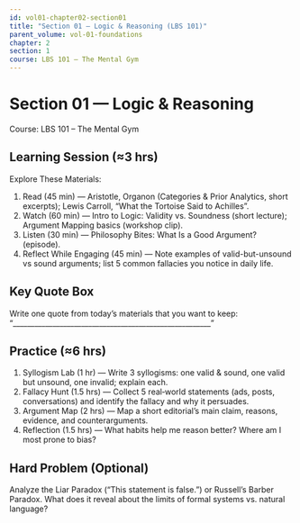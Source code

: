 ```yaml
---
id: vol01-chapter02-section01
title: "Section 01 — Logic & Reasoning (LBS 101)"
parent_volume: vol-01-foundations
chapter: 2
section: 1
course: LBS 101 – The Mental Gym
---
```


# Section 01 — Logic & Reasoning
Course: LBS 101 – The Mental Gym

## Learning Session (≈3 hrs)
Explore These Materials:
1. Read (45 min) — Aristotle, Organon (Categories & Prior Analytics, short excerpts); Lewis Carroll, “What the Tortoise Said to Achilles”.  
2. Watch (60 min) — Intro to Logic: Validity vs. Soundness (short lecture); Argument Mapping basics (workshop clip).  
3. Listen (30 min) — Philosophy Bites: What Is a Good Argument? (episode).  
4. Reflect While Engaging (45 min) — Note examples of valid-but-unsound vs sound arguments; list 5 common fallacies you notice in daily life.

## Key Quote Box
Write one quote from today’s materials that you want to keep:  
“_______________________________________________________”

## Practice (≈6 hrs)
1. Syllogism Lab (1 hr) — Write 3 syllogisms: one valid & sound, one valid but unsound, one invalid; explain each.  
2. Fallacy Hunt (1.5 hrs) — Collect 5 real‑world statements (ads, posts, conversations) and identify the fallacy and why it persuades.  
3. Argument Map (2 hrs) — Map a short editorial’s main claim, reasons, evidence, and counterarguments.  
4. Reflection (1.5 hrs) — What habits help me reason better? Where am I most prone to bias?

## Hard Problem (Optional)
Analyze the Liar Paradox (“This statement is false.”) or Russell’s Barber Paradox. What does it reveal about the limits of formal systems vs. natural language?
